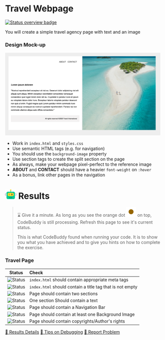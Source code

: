 # Travel Webpage
[![Status overview badge](../../blob/badges/.github/badges/main/badge.svg)](#-results)


You will create a simple travel agency page with text and an image

### Design Mock-up

![list](./images/mockup.png)

- Work in `index.html` and `styles.css`
- Use semantic HTML tags (e.g. for navigation)
- You should use the `background-image` property
- Use section tags to create the split section on the page
- As always, make your webpage pixel-perfect to the reference image
- **ABOUT** and **CONTACT** should have a heavier `font-weight` on `:hover`
- As a bonus, link other pages in the navigation

[//]: # (autograding info start)
# <img src="https://github.com/DCI-EdTech/autograding-setup/raw/main/assets/bot-large.svg" alt="" data-canonical-src="https://github.com/DCI-EdTech/autograding-setup/raw/main/assets/bot-large.svg" height="31" /> Results
> ⌛ Give it a minute. As long as you see the orange dot ![processing](https://raw.githubusercontent.com/DCI-EdTech/autograding-setup/main/assets/processing.svg) on top, CodeBuddy is still processing. Refresh this page to see it's current status.
>
> This is what CodeBuddy found when running your code. It is to show you what you have achieved and to give you hints on how to complete the exercise.


### Travel Page

|                 Status                  | Check                                                                                    |
| :-------------------------------------: | :--------------------------------------------------------------------------------------- |
| ![Status](../../blob/badges/.github/badges/main/status0.svg) | `index.html` should contain appropriate meta tags |
| ![Status](../../blob/badges/.github/badges/main/status1.svg) | `index.html` should contain a title tag that is not empty |
| ![Status](../../blob/badges/.github/badges/main/status2.svg) | Page should contain two sections |
| ![Status](../../blob/badges/.github/badges/main/status3.svg) | One section Should contain a text |
| ![Status](../../blob/badges/.github/badges/main/status4.svg) | Page should contain a Navigation Bar |
| ![Status](../../blob/badges/.github/badges/main/status5.svg) | Page should contain at least one Background Image |
| ![Status](../../blob/badges/.github/badges/main/status6.svg) | Page should contain copyrights/Author's rights |



[🔬 Results Details](../../actions)
[🐞 Tips on Debugging](https://github.com/DCI-EdTech/autograding-setup/wiki/How-to-work-with-CodeBuddy)
[📢 Report Problem](https://docs.google.com/forms/d/e/1FAIpQLSfS8wPh6bCMTLF2wmjiE5_UhPiOEnubEwwPLN_M8zTCjx5qbg/viewform?usp=pp_url&entry.652569746=UIB-box-model-travel-page)


[//]: # (autograding info end)